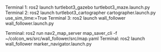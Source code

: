 Terminal 1: ros2 launch turtlebot3_gazebo turtlebot3_maze.launch.py
Terminal 2: ros2 launch turtlebot3_cartographer cartographer.launch.py use_sim_time:=True
Terminal 3: ros2 launch wall_follower wall_follower.launch.py

Terminal: ros2 run nav2_map_server map_saver_cli -f ~/colcon_ws/src/wall_follower/src/map.yaml
Terminal: ros2 launch wall_follower marker_navigator.launch.py
